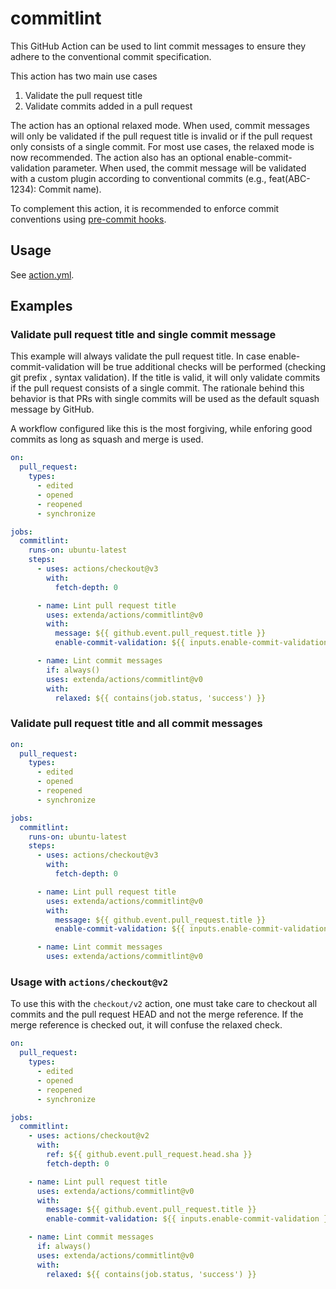 # commitlint

This GitHub Action can be used to lint commit messages to ensure they adhere to
the conventional commit specification.

This action has two main use cases

  1. Validate the pull request title
  2. Validate commits added in a pull request

The action has an optional relaxed mode. When used, commit messages will only be validated if
the pull request title is invalid or if the pull request only consists of a single commit.
For most use cases, the relaxed mode is now recommended.
The action also has an optional enable-commit-validation parameter. When used, the commit
message will be validated with a custom plugin according to conventional commits (e.g., feat(ABC-1234): Commit name).

To complement this action, it is recommended to enforce commit conventions
using [pre-commit hooks](../jira-releasenotes/README.md#pre-commit-configuration).

## Usage

See [action.yml](action.yml).

## Examples

### Validate pull request title and single commit message

This example will always validate the pull request title. In case enable-commit-validation will be
true additional checks will be performed (checking git prefix , syntax validation).
If the title is valid, it will only validate commits if the pull request consists of a single commit.
The rationale behind this behavior is that PRs with single commits will be used as the default squash
message by GitHub.

A workflow configured like this is the most forgiving, while enforing good commits as long as
squash and merge is used.

```yaml
on:
  pull_request:
    types:
      - edited
      - opened
      - reopened
      - synchronize

jobs:
  commitlint:
    runs-on: ubuntu-latest
    steps:
      - uses: actions/checkout@v3
        with:
          fetch-depth: 0

      - name: Lint pull request title
        uses: extenda/actions/commitlint@v0
        with:
          message: ${{ github.event.pull_request.title }}
          enable-commit-validation: ${{ inputs.enable-commit-validation }}

      - name: Lint commit messages
        if: always()
        uses: extenda/actions/commitlint@v0
        with:
          relaxed: ${{ contains(job.status, 'success') }}
```

### Validate pull request title and all commit messages

```yaml
on:
  pull_request:
    types:
      - edited
      - opened
      - reopened
      - synchronize

jobs:
  commitlint:
    runs-on: ubuntu-latest
    steps:
      - uses: actions/checkout@v3
        with:
          fetch-depth: 0

      - name: Lint pull request title
        uses: extenda/actions/commitlint@v0
        with:
          message: ${{ github.event.pull_request.title }}
          enable-commit-validation: ${{ inputs.enable-commit-validation }}

      - name: Lint commit messages
        uses: extenda/actions/commitlint@v0
```

### Usage with `actions/checkout@v2`

To use this with the `checkout/v2` action, one must take care to checkout all commits and the pull request HEAD and
not the merge reference. If the merge reference is checked out, it will confuse the relaxed check.

```yaml
on:
  pull_request:
    types:
      - edited
      - opened
      - reopened
      - synchronize

jobs:
  commitlint:
    - uses: actions/checkout@v2
      with:
        ref: ${{ github.event.pull_request.head.sha }}
        fetch-depth: 0

    - name: Lint pull request title
      uses: extenda/actions/commitlint@v0
      with:
        message: ${{ github.event.pull_request.title }}
        enable-commit-validation: ${{ inputs.enable-commit-validation }}

    - name: Lint commit messages
      if: always()
      uses: extenda/actions/commitlint@v0
      with:
        relaxed: ${{ contains(job.status, 'success') }}
```
